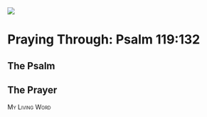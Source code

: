 <img class="intro-right" src="/images/art-paris-psalter.jpg">

<style>
  li {list-style-type: none;}
  p + ul {
    margin-top: -18px;
}
</style>

# Praying Through: Psalm 119:132

## The Psalm

## The Prayer

<div style="font-variant: small-caps;">
My Living Word
</div>
